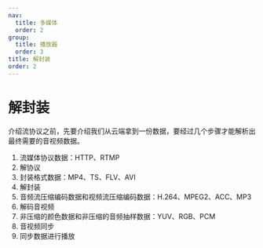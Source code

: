 ```yaml
---
nav:
  title: 多媒体
  order: 2
group:
  title: 播放器
  order: 3
title: 解封装
order: 2
---
```


# 解封装

​ 介绍流协议之前，先要介绍我们从云端拿到一份数据，要经过几个步骤才能解析出最终需要的音视频数据。

1. 流媒体协议数据：HTTP、RTMP
2. 解协议
3. 封装格式数据：MP4、TS、FLV、AVI
4. 解封装
5. 音频流压缩编码数据和视频流压缩编码数据：H.264、MPEG2、ACC、MP3
6. 解码音视频
7. 非压缩的颜色数据和非压缩的音频抽样数据：YUV、RGB、PCM
8. 音视频同步
9. 同步数据进行播放
